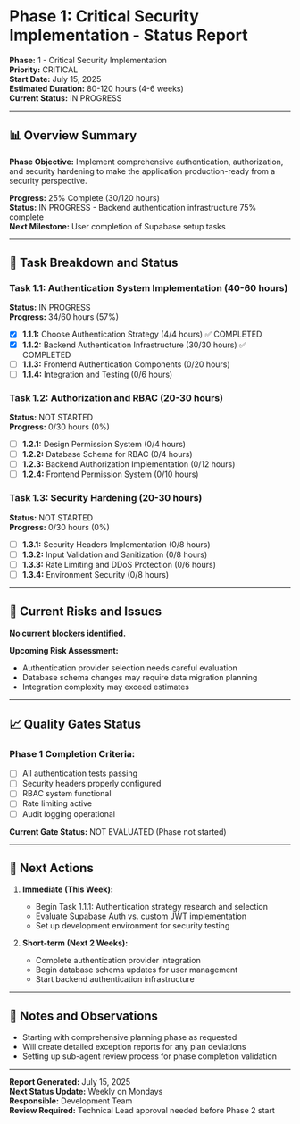 # Phase 1: Critical Security Implementation - Status Report

**Phase:** 1 - Critical Security Implementation  
**Priority:** CRITICAL  
**Start Date:** July 15, 2025  
**Estimated Duration:** 80-120 hours (4-6 weeks)  
**Current Status:** IN PROGRESS  

---

## 📊 Overview Summary

**Phase Objective:** Implement comprehensive authentication, authorization, and security hardening to make the application production-ready from a security perspective.

**Progress:** 25% Complete (30/120 hours)  
**Status:** IN PROGRESS - Backend authentication infrastructure 75% complete  
**Next Milestone:** User completion of Supabase setup tasks  

---

## 🎯 Task Breakdown and Status

### **Task 1.1: Authentication System Implementation** (40-60 hours)
**Status:** IN PROGRESS  
**Progress:** 34/60 hours (57%)  

- [x] **1.1.1:** Choose Authentication Strategy (4/4 hours) ✅ COMPLETED
- [x] **1.1.2:** Backend Authentication Infrastructure (30/30 hours) ✅ COMPLETED
- [ ] **1.1.3:** Frontend Authentication Components (0/20 hours)
- [ ] **1.1.4:** Integration and Testing (0/6 hours)

### **Task 1.2: Authorization and RBAC** (20-30 hours)  
**Status:** NOT STARTED  
**Progress:** 0/30 hours (0%)  

- [ ] **1.2.1:** Design Permission System (0/4 hours)
- [ ] **1.2.2:** Database Schema for RBAC (0/4 hours)
- [ ] **1.2.3:** Backend Authorization Implementation (0/12 hours)
- [ ] **1.2.4:** Frontend Permission System (0/10 hours)

### **Task 1.3: Security Hardening** (20-30 hours)
**Status:** NOT STARTED  
**Progress:** 0/30 hours (0%)  

- [ ] **1.3.1:** Security Headers Implementation (0/8 hours)
- [ ] **1.3.2:** Input Validation and Sanitization (0/8 hours)
- [ ] **1.3.3:** Rate Limiting and DDoS Protection (0/6 hours)
- [ ] **1.3.4:** Environment Security (0/8 hours)

---

## 🚨 Current Risks and Issues

**No current blockers identified.**

**Upcoming Risk Assessment:**
- Authentication provider selection needs careful evaluation
- Database schema changes may require data migration planning
- Integration complexity may exceed estimates

---

## 📈 Quality Gates Status

### **Phase 1 Completion Criteria:**
- [ ] All authentication tests passing
- [ ] Security headers properly configured  
- [ ] RBAC system functional
- [ ] Rate limiting active
- [ ] Audit logging operational

**Current Gate Status:** NOT EVALUATED (Phase not started)

---

## 🔄 Next Actions

1. **Immediate (This Week):**
   - Begin Task 1.1.1: Authentication strategy research and selection
   - Evaluate Supabase Auth vs. custom JWT implementation
   - Set up development environment for security testing

2. **Short-term (Next 2 Weeks):**
   - Complete authentication provider integration
   - Begin database schema updates for user management
   - Start backend authentication infrastructure

---

## 📝 Notes and Observations

- Starting with comprehensive planning phase as requested
- Will create detailed exception reports for any plan deviations
- Setting up sub-agent review process for phase completion validation

---

**Report Generated:** July 15, 2025  
**Next Status Update:** Weekly on Mondays  
**Responsible:** Development Team  
**Review Required:** Technical Lead approval needed before Phase 2 start